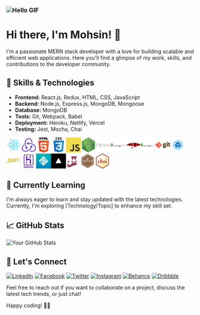 ### ![Hello GIF](https://user-images.githubusercontent.com/67560900/107698101-10797e00-6cda-11eb-8357-b7808d66151a.gif)

<!--
**Mohsin0582/Mohsin0582** is a ✨ _special_ ✨ repository because its `README.md` (this file) appears on your GitHub profile.

Here are some ideas to get you started:

- 🔭 I’m currently working on ...
- 🌱 I’m currently learning ...
- 👯 I’m looking to collaborate on ...
- 🤔 I’m looking for help with ...
- 💬 Ask me about ...
- 📫 How to reach me: ...
- 😄 Pronouns: ...
- ⚡ Fun fact: ...
-->

# Hi there, I'm Mohsin! 👋

I'm a passionate MERN stack developer with a love for building scalable and efficient web applications. Here you'll find a glimpse of my work, skills, and contributions to the developer community.

## 🔧 Skills & Technologies


- **Frontend:** React.js, Redux, HTML, CSS, JavaScript
- **Backend:** Node.js, Express.js, MongoDB, Mongoose
- **Database:** MongoDB
- **Tools:** Git, Webpack, Babel
- **Deployment:** Heroku, Netlify, Vercel
- **Testing:** Jest, Mocha, Chai


<img src="https://github.com/github/explore/raw/main/topics/react/react.png" width="" height="40" /><img src="https://github.com/github/explore/raw/main/topics/redux/redux.png" width="" height="40" /><img src="https://github.com/github/explore/raw/main/topics/html/html.png" width="" height="40" /><img src="https://github.com/github/explore/raw/main/topics/css/css.png" width="" height="40" /><img src="https://github.com/github/explore/raw/main/topics/javascript/javascript.png" width="" height="40" /><img src="https://github.com/github/explore/raw/main/topics/nodejs/nodejs.png" width="" height="40" /><img src="https://github.com/github/explore/raw/main/topics/express/express.png" width="" height="40" /><img src="https://github.com/github/explore/raw/main/topics/mongodb/mongodb.png" width="" height="40" /><img src="https://github.com/github/explore/raw/main/topics/mongoose/mongoose.png" width="" height="40" /><img src="https://github.com/github/explore/raw/main/topics/mongodb/mongodb.png" width="" height="40" /><img src="https://github.com/github/explore/raw/main/topics/git/git.png" width="" height="40" /><img src="https://github.com/github/explore/raw/main/topics/webpack/webpack.png" width="" height="40" /><img src="https://github.com/github/explore/raw/main/topics/babel/babel.png" width="" height="40" /><img src="https://github.com/github/explore/raw/main/topics/heroku/heroku.png" width="" height="40" /><img src="https://github.com/github/explore/raw/main/topics/netlify/netlify.png" width="" height="40" /><img src="https://github.com/github/explore/raw/main/topics/vercel/vercel.png" width="" height="40" /><img src="https://github.com/github/explore/raw/main/topics/jest/jest.png" width="" height="40" /><img src="https://github.com/github/explore/raw/main/topics/mocha/mocha.png" width="" height="40" /><img src="https://github.com/github/explore/raw/main/topics/chai/chai.png" width="" height="40" />

<!--
## 🚀 Projects

### Project 1: [Project Name](Link to Repository)
- Brief description of the project.
- Technologies used.
- Any notable achievements or challenges.

### Project 2: [Project Name](Link to Repository)
- Brief description of the project.
- Technologies used.
- Any notable achievements or challenges.
-->
## 🌱 Currently Learning

I'm always eager to learn and stay updated with the latest technologies. Currently, I'm exploring [Technology/Topic] to enhance my skill set.

## 📈 GitHub Stats

![Your GitHub Stats](https://github-readme-stats.vercel.app/api?username=YourGitHubUsername&show_icons=true&count_private=true&hide=contribs,issues&theme=radical)

## 🤝 Let's Connect

[![LinkedIn](https://img.shields.io/badge/-LinkedIn-%230077b5?style=flat-square&logo=Linkedin&logoColor=white&style=round&logoHeight=40)](https://www.linkedin.com/in/m-mohsin-shahzad-aa874912a/) [![Facebook](https://img.shields.io/badge/-Facebook-%231877f2?style=flat-square&logo=Facebook&logoColor=white&style=round&logoHeight=40)](https://www.facebook.com/muhammadmohsin.shahzad.3) [![Twitter](https://img.shields.io/badge/-Twitter-black?style=flat-square&logo=Twitter&logoColor=white&style=round&logoHeight=40)](https://www.twitter.com/MMohsin88) [![Instagram](https://img.shields.io/badge/-Instagram-%23962fbf?style=flat-square&logo=Instagram&logoColor=white&style=round&logoHeight=40)](https://www.instagram.com/mohsin0582) [![Behance](https://img.shields.io/badge/-Behance-darkblue?style=flat-square&logo=Behance&logoColor=white&style=round&logoHeight=40)](https://www.behance.net/mmohsinshahzad) [![Dribbble](https://img.shields.io/badge/-Dribbble-%23ea4c89?style=flat-square&logo=Dribbble&logoColor=white&style=round&logoHeight=40)](https://www.dribbble.com/Mohsin0582)


Feel free to reach out if you want to collaborate on a project, discuss the latest tech trends, or just chat!

Happy coding! 👨‍💻
